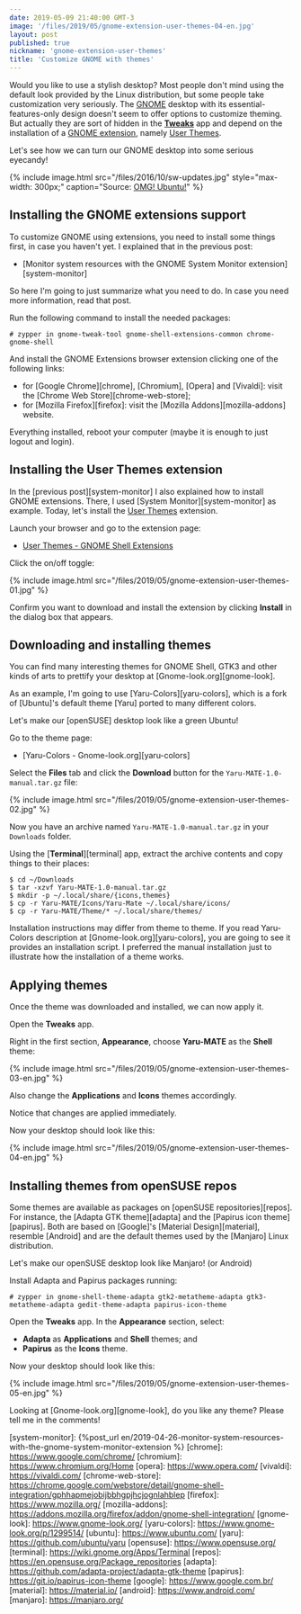 ```yaml
---
date: 2019-05-09 21:40:00 GMT-3
image: '/files/2019/05/gnome-extension-user-themes-04-en.jpg'
layout: post
published: true
nickname: 'gnome-extension-user-themes'
title: 'Customize GNOME with themes'
---
```


Would you like to use a stylish desktop? Most people don't mind using the default look provided by the Linux distribution, but some people take customization very seriously. The [GNOME] desktop with its essential-features-only design doesn't seem to offer options to customize theming. But actually they are sort of hidden in the [**Tweaks**][tweaks] app and depend on the installation of a [GNOME extension][gnome-extensions], namely [User Themes][user-themes].

Let's see how we can turn our GNOME desktop into some serious eyecandy!

<!--more-->

{% include image.html src="/files/2016/10/sw-updates.jpg" style="max-width: 300px;" caption="Source: [OMG! Ubuntu!](http://www.omgubuntu.co.uk/2016/10/why-use-linux-answer-three-short-words)" %}

## Installing the GNOME extensions support

To customize GNOME using extensions, you need to install some things first, in case you haven't yet. I explained that in the previous post:

- [Monitor system resources with the GNOME System Monitor extension][system-monitor]

So here I'm going to just summarize what you need to do. In case you need more information, read that post.

Run the following command to install the needed packages:

```
# zypper in gnome-tweak-tool gnome-shell-extensions-common chrome-gnome-shell
```

And install the GNOME Extensions browser extension clicking one of the following links:

- for [Google Chrome][chrome], [Chromium], [Opera] and [Vivaldi]: visit the [Chrome Web Store][chrome-web-store];
- for [Mozilla Firefox][firefox]: visit the [Mozilla Addons][mozilla-addons] website.

Everything installed, reboot your computer (maybe it is enough to just logout and login).

## Installing the User Themes extension

In the [previous post][system-monitor] I also explained how to install GNOME extensions. There, I used [System Monitor][system-monitor] as example. Today, let's install the [User Themes][user-themes] extension.

Launch your browser and go to the extension page:

- [User Themes - GNOME Shell Extensions][user-themes]

Click the on/off toggle:

{% include image.html src="/files/2019/05/gnome-extension-user-themes-01.jpg" %}

Confirm you want to download and install the extension by clicking **Install** in the dialog box that appears.

## Downloading and installing themes

You can find many interesting themes for GNOME Shell, GTK3 and other kinds of arts to prettify your desktop at [Gnome-look.org][gnome-look].

As an example, I'm going to use [Yaru-Colors][yaru-colors], which is a fork of [Ubuntu]'s default theme [Yaru] ported to many different colors.

Let's make our [openSUSE] desktop look like a green Ubuntu!

Go to the theme page:

- [Yaru-Colors - Gnome-look.org][yaru-colors]

Select the **Files** tab and click the **Download** button for the `Yaru-MATE-1.0-manual.tar.gz` file:

{% include image.html src="/files/2019/05/gnome-extension-user-themes-02.jpg" %}

Now you have an archive named `Yaru-MATE-1.0-manual.tar.gz` in your `Downloads` folder.

Using the [**Terminal**][terminal] app, extract the archive contents and copy things to their places:

```
$ cd ~/Downloads
$ tar -xzvf Yaru-MATE-1.0-manual.tar.gz
$ mkdir -p ~/.local/share/{icons,themes}
$ cp -r Yaru-MATE/Icons/Yaru-Mate ~/.local/share/icons/
$ cp -r Yaru-MATE/Theme/* ~/.local/share/themes/
```

Installation instructions may differ from theme to theme. If you read Yaru-Colors description at [Gnome-look.org][yaru-colors], you are going to see it provides an installation script. I preferred the manual installation just to illustrate how the installation of a theme works.

## Applying themes

Once the theme was downloaded and installed, we can now apply it.

Open the **Tweaks** app.

Right in the first section, **Appearance**, choose **Yaru-MATE** as the **Shell** theme:

{% include image.html src="/files/2019/05/gnome-extension-user-themes-03-en.jpg" %}

Also change the **Applications** and **Icons** themes accordingly.

Notice that changes are applied immediately.

Now your desktop should look like this:

{% include image.html src="/files/2019/05/gnome-extension-user-themes-04-en.jpg" %}

## Installing themes from openSUSE repos

Some themes are available as packages on [openSUSE repositories][repos]. For instance, the [Adapta GTK theme][adapta] and the [Papirus icon theme][papirus]. Both are based on [Google]'s [Material Design][material], resemble [Android] and are the default themes used by the [Manjaro] Linux distribution.

Let's make our openSUSE desktop look like Manjaro! (or Android)

Install Adapta and Papirus packages running:

```
# zypper in gnome-shell-theme-adapta gtk2-metatheme-adapta gtk3-metatheme-adapta gedit-theme-adapta papirus-icon-theme
```

Open the **Tweaks** app. In the **Appearance** section, select:

- **Adapta** as **Applications** and **Shell** themes; and
- **Papirus** as the **Icons** theme.

Now your desktop should look like this:

{% include image.html src="/files/2019/05/gnome-extension-user-themes-05-en.jpg" %}

Looking at [Gnome-look.org][gnome-look], do you like any theme? Please tell me in the comments!

[gnome]:            https://www.gnome.org/
[tweaks]:           https://wiki.gnome.org/Apps/Tweaks
[gnome-extensions]: https://extensions.gnome.org/
[user-themes]:      https://extensions.gnome.org/extension/19/user-themes/
[system-monitor]:   {%post_url en/2019-04-26-monitor-system-resources-with-the-gnome-system-monitor-extension %}
[chrome]:           https://www.google.com/chrome/
[chromium]:         https://www.chromium.org/Home
[opera]:            https://www.opera.com/
[vivaldi]:          https://vivaldi.com/
[chrome-web-store]: https://chrome.google.com/webstore/detail/gnome-shell-integration/gphhapmejobijbbhgpjhcjognlahblep
[firefox]:          https://www.mozilla.org/
[mozilla-addons]:   https://addons.mozilla.org/firefox/addon/gnome-shell-integration/
[gnome-look]:       https://www.gnome-look.org/
[yaru-colors]:      https://www.gnome-look.org/p/1299514/
[ubuntu]:           https://www.ubuntu.com/
[yaru]:             https://github.com/ubuntu/yaru
[opensuse]:         https://www.opensuse.org/
[terminal]:         https://wiki.gnome.org/Apps/Terminal
[repos]:            https://en.opensuse.org/Package_repositories
[adapta]:           https://github.com/adapta-project/adapta-gtk-theme
[papirus]:          https://git.io/papirus-icon-theme
[google]:           https://www.google.com.br/
[material]:         https://material.io/
[android]:          https://www.android.com/
[manjaro]:          https://manjaro.org/
